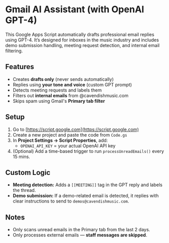 # Gmail AI Assistant (with OpenAI GPT-4)

This Google Apps Script automatically drafts professional email replies using GPT-4. It’s designed for inboxes in the music industry and includes demo submission handling, meeting request detection, and internal email filtering.

## Features

- Creates **drafts only** (never sends automatically)
- Replies using **your tone and voice** (custom GPT prompt)
- Detects meeting requests and labels them
- Filters out **internal emails** from @cavendishmusic.com
- Skips spam using Gmail's **Primary tab filter**

## Setup

1. Go to [https://script.google.com](https://script.google.com)
2. Create a new project and paste the code from `Code.gs`
3. In **Project Settings → Script Properties**, add:
   - `OPENAI_API_KEY` = your actual OpenAI API key
4. (Optional) Add a time-based trigger to run `processUnreadEmails()` every 15 mins.

## Custom Logic

- **Meeting detection:** Adds a `[[MEETING]]` tag in the GPT reply and labels the thread.
- **Demo submission:** If a demo-related email is detected, it replies with clear instructions to send to `demos@cavendishmusic.com`.

## Notes

- Only scans unread emails in the Primary tab from the last 2 days.
- Only processes external emails — **staff messages are skipped**.
